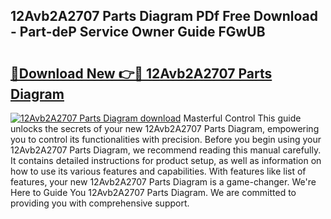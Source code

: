 ## 12Avb2A2707 Parts Diagram PDf Free Download - Part-deP Service Owner Guide FGwUB

# <h2><a href="http://dfmz7rw.blite.top/?on=12Avb2A2707+Parts+Diagram">🔗Download New 👉🔴 12Avb2A2707 Parts Diagram</a></h2>

[![12Avb2A2707 Parts Diagram download](https://i.imgur.com/lujVjoI.png)](http://dfmz7rw.blite.top/?on=12Avb2A2707+Parts+Diagram)
Masterful Control This guide unlocks the secrets of your new 12Avb2A2707 Parts Diagram, empowering you to control its functionalities with precision. Before you begin using your 12Avb2A2707 Parts Diagram, we recommend reading this manual carefully. It contains detailed instructions for product setup, as well as information on how to use its various features and capabilities. With features like list of features, your new 12Avb2A2707 Parts Diagram is a game-changer. We're Here to Guide You 12Avb2A2707 Parts Diagram. We are committed to providing you with comprehensive support.
